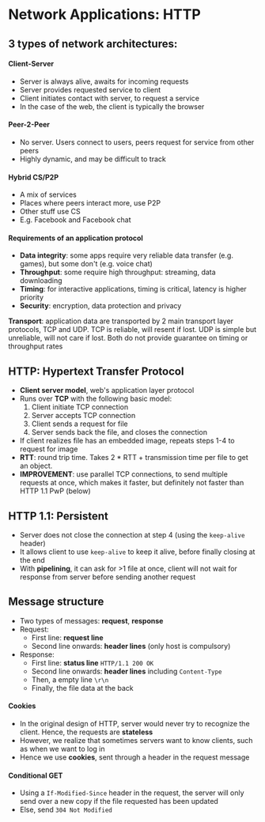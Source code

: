# Network Applications: HTTP

## 3 types of network architectures:
#### Client-Server
* Server is always alive, awaits for incoming requests
* Server provides requested service to client
* Client initiates contact with server, to request a service
* In the case of the web, the client is typically the browser

#### Peer-2-Peer
* No server. Users connect to users, peers request for service from other peers
* Highly dynamic, and may be difficult to track

#### Hybrid CS/P2P
* A mix of services
* Places where peers interact more, use P2P
* Other stuff use CS
* E.g. Facebook and Facebook chat

#### Requirements of an application protocol
* __Data integrity__: some apps require very reliable data transfer (e.g. games), but some don't (e.g. voice chat)
* __Throughput__: some require high throughput: streaming, data downloading
* __Timing__: for interactive applications, timing is critical, latency is higher priority
* __Security__: encryption, data protection and privacy

__Transport__: application data are transported by 2 main transport layer protocols, TCP and UDP. TCP is reliable, will resent if lost. UDP is simple but unreliable, will not care if lost. Both do not provide guarantee on timing or throughput rates

## HTTP: Hypertext Transfer Protocol
* __Client server model__, web's application layer protocol
* Runs over __TCP__ with the following basic model:
  1. Client initiate TCP connection
  2. Server accepts TCP connection
  3. Client sends a request for file
  4. Server sends back the file, and closes the connection
* If client realizes file has an embedded image, repeats steps 1-4 to request for image
* __RTT__: round trip time. Takes 2 * RTT + transmission time per file to get an object.
* __IMPROVEMENT__: use parallel TCP connections, to send multiple requests at once, which makes it faster, but definitely not faster than HTTP 1.1 PwP (below)

## HTTP 1.1: Persistent
* Server does not close the connection at step 4 (using the `keep-alive` header)
* It allows client to use `keep-alive` to keep it alive, before finally closing at the end
* With __pipelining__, it can ask for >1 file at once, client will not wait for response from server before sending another request

## Message structure
* Two types of messages: __request__, __response__
* Request:
  * First line: __request line__
  * Second line onwards: __header lines__ (only host is compulsory)
* Response:
  * First line: __status line__ `HTTP/1.1 200 OK`
  * Second line onwards: __header lines__ including `Content-Type`
  * Then, a empty line `\r\n`
  * Finally, the file data at the back

#### Cookies
* In the original design of HTTP, server would never try to recognize the client. Hence, the requests are __stateless__
* However, we realize that sometimes servers want to know clients, such as when we want to log in
* Hence we use __cookies__, sent through a header in the request message

#### Conditional GET
* Using a `If-Modified-Since` header in the request, the server will only send over a new copy if the file requested has been updated
* Else, send `304 Not Modified`
